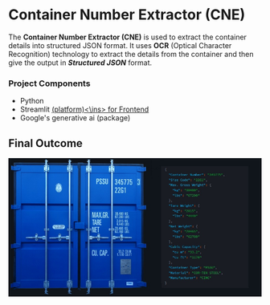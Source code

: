 # Container Number Extractor (CNE)
The **Container Number Extractor (CNE)** is used to extract the container details into structured JSON format. It uses **OCR** (Optical Character Recognition) technology to extract the details from the container and then give the output in ***Structured JSON*** format.

### Project Components

- Python
- Streamlit <ins>(platform)<\ins> for Frontend
- Google's generative ai (package) 
  



## Final Outcome

![screenshot](images/image.jpg)
